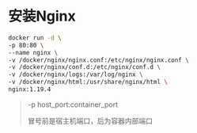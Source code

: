 # 安装Nginx

```bash
docker run -d \ 
-p 80:80 \ 
--name nginx \
-v /docker/nginx/nginx.conf:/etc/nginx/nginx.conf \
-v /docker/nginx/conf.d:/etc/nginx/conf.d \
-v /docker/nginx/logs:/var/log/nginx \
-v /docker/nginx/html:/usr/share/nginx/html \
nginx:1.19.4 
```

> -p host_port:container_port
>
> 冒号前是宿主机端口，后为容器内部端口

